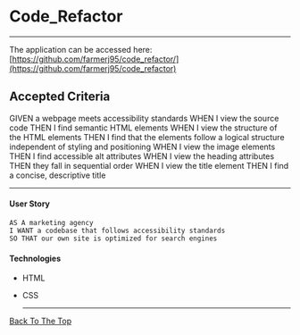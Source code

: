 # Code_Refactor

---
The application can be accessed here: [https://github.com/farmerj95/code_refactor/](https://github.com/farmerj95/code_refactor)

## Accepted Criteria 

GIVEN a webpage meets accessibility standards
WHEN I view the source code
THEN I find semantic HTML elements
WHEN I view the structure of the HTML elements
THEN I find that the elements follow a logical structure independent of styling and positioning
WHEN I view the image elements
THEN I find accessible alt attributes
WHEN I view the heading attributes
THEN they fall in sequential order
WHEN I view the title element
THEN I find a concise, descriptive title


---

#### User Story
```
AS A marketing agency
I WANT a codebase that follows accessibility standards
SO THAT our own site is optimized for search engines

```
#### Technologies
- HTML
- CSS


  ---
  
  
[Back To The Top](#)
